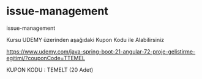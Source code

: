 # issue-management
issue-management


Kursu UDEMY üzerinden aşağıdaki Kupon Kodu ile Alabilirsiniz

https://www.udemy.com/java-spring-boot-21-angular-72-proje-gelistirme-egitimi/?couponCode=TTEMEL

KUPON KODU : TEMELT (20 Adet)

